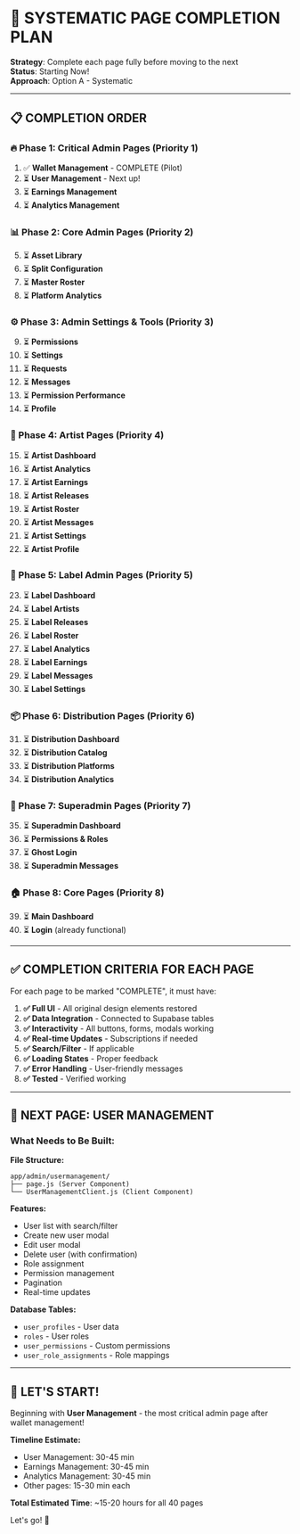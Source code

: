 # 🎯 **SYSTEMATIC PAGE COMPLETION PLAN**

**Strategy**: Complete each page fully before moving to the next  
**Status**: Starting Now!  
**Approach**: Option A - Systematic  

---

## 📋 **COMPLETION ORDER**

### **🔥 Phase 1: Critical Admin Pages (Priority 1)**
1. ✅ **Wallet Management** - COMPLETE (Pilot)
2. ⏳ **User Management** - Next up!
3. ⏳ **Earnings Management**
4. ⏳ **Analytics Management**

### **📊 Phase 2: Core Admin Pages (Priority 2)**
5. ⏳ **Asset Library**
6. ⏳ **Split Configuration**
7. ⏳ **Master Roster**
8. ⏳ **Platform Analytics**

### **⚙️ Phase 3: Admin Settings & Tools (Priority 3)**
9. ⏳ **Permissions**
10. ⏳ **Settings**
11. ⏳ **Requests**
12. ⏳ **Messages**
13. ⏳ **Permission Performance**
14. ⏳ **Profile**

### **🎨 Phase 4: Artist Pages (Priority 4)**
15. ⏳ **Artist Dashboard**
16. ⏳ **Artist Analytics**
17. ⏳ **Artist Earnings**
18. ⏳ **Artist Releases**
19. ⏳ **Artist Roster**
20. ⏳ **Artist Messages**
21. ⏳ **Artist Settings**
22. ⏳ **Artist Profile**

### **🏢 Phase 5: Label Admin Pages (Priority 5)**
23. ⏳ **Label Dashboard**
24. ⏳ **Label Artists**
25. ⏳ **Label Releases**
26. ⏳ **Label Roster**
27. ⏳ **Label Analytics**
28. ⏳ **Label Earnings**
29. ⏳ **Label Messages**
30. ⏳ **Label Settings**

### **📦 Phase 6: Distribution Pages (Priority 6)**
31. ⏳ **Distribution Dashboard**
32. ⏳ **Distribution Catalog**
33. ⏳ **Distribution Platforms**
34. ⏳ **Distribution Analytics**

### **🎯 Phase 7: Superadmin Pages (Priority 7)**
35. ⏳ **Superadmin Dashboard**
36. ⏳ **Permissions & Roles**
37. ⏳ **Ghost Login**
38. ⏳ **Superadmin Messages**

### **🏠 Phase 8: Core Pages (Priority 8)**
39. ⏳ **Main Dashboard**
40. ⏳ **Login** (already functional)

---

## ✅ **COMPLETION CRITERIA FOR EACH PAGE**

For each page to be marked "COMPLETE", it must have:

1. **✅ Full UI** - All original design elements restored
2. **✅ Data Integration** - Connected to Supabase tables
3. **✅ Interactivity** - All buttons, forms, modals working
4. **✅ Real-time Updates** - Subscriptions if needed
5. **✅ Search/Filter** - If applicable
6. **✅ Loading States** - Proper feedback
7. **✅ Error Handling** - User-friendly messages
8. **✅ Tested** - Verified working

---

## 🎯 **NEXT PAGE: USER MANAGEMENT**

### **What Needs to Be Built:**

**File Structure:**
```
app/admin/usermanagement/
├── page.js (Server Component)
└── UserManagementClient.js (Client Component)
```

**Features:**
- User list with search/filter
- Create new user modal
- Edit user modal
- Delete user (with confirmation)
- Role assignment
- Permission management
- Pagination
- Real-time updates

**Database Tables:**
- `user_profiles` - User data
- `roles` - User roles
- `user_permissions` - Custom permissions
- `user_role_assignments` - Role mappings

---

## 🚀 **LET'S START!**

Beginning with **User Management** - the most critical admin page after wallet management!

**Timeline Estimate:**
- User Management: 30-45 min
- Earnings Management: 30-45 min  
- Analytics Management: 30-45 min
- Other pages: 15-30 min each

**Total Estimated Time**: ~15-20 hours for all 40 pages

Let's go! 🎯






